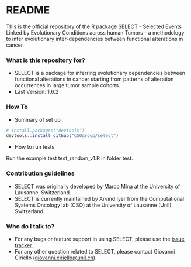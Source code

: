 # README #

This is the official repository of the R package SELECT - Selected Events Linked by Evolutionary Conditions across human Tumors - a methodology to infer evolutionary inter-dependencies between functional alterations in cancer.

### What is this repository for? ###

* SELECT is a package for inferring evolutionary dependencies between functional alterations in cancer starting from patterns of alteration occurrences in large tumor sample cohorts.
* Last Version: 1.6.2

### How To ###

* Summary of set up

``` r
# install.packages("devtools")
devtools::install_github("CSOgroup/select")
```

* How to run tests

Run the example test test_random_v1.R in folder test.

### Contribution guidelines ###

- SELECT was originally developed by Marco Mina at the University of Lausanne, Switzerland.
- SELECT is currently maintained by Arvind Iyer from the Computational Systems Oncology lab (CSO) at the University of Lausanne (Unil), Switzerland.

### Who do I talk to? ###

* For any bugs or feature support in using SELECT, please use the [issue tracker][issue-tracker].
* For any other question related to SELECT, please contact Giovanni Ciriello (giovanni.ciriello@unil.ch).


[issue-tracker]: https://github.com/CSOgroup/select/issues